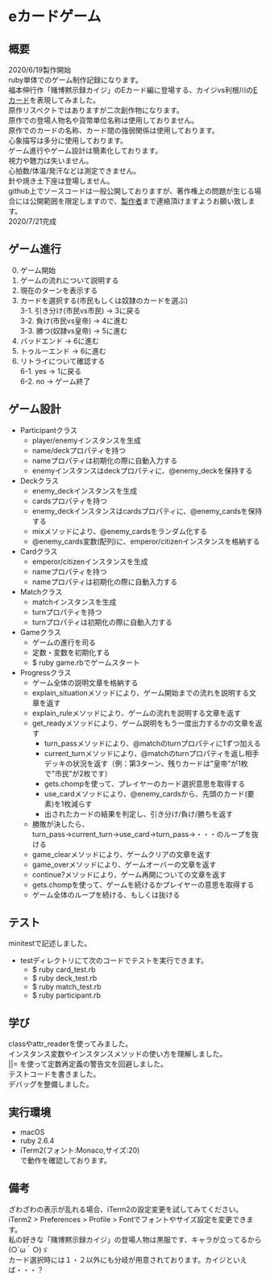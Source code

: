 # eカードゲーム

## 概要
2020/6/19製作開始<br>
ruby単体でのゲーム制作記録になります。<br>
福本伸行作「賭博黙示録カイジ」のEカード編に登場する、カイジvs利根川の[Eカード](https://ja.wikipedia.org/wiki/%E8%B3%AD%E5%8D%9A%E9%BB%99%E7%A4%BA%E9%8C%B2%E3%82%AB%E3%82%A4%E3%82%B8#E%E3%82%AB%E3%83%BC%E3%83%89)を表現してみました。<br>
原作リスペクトではありますが二次創作物になります。<br>
原作での登場人物名や貨幣単位名称は使用しておりません。<br>
原作でのカードの名称、カード間の強弱関係は使用しております。<br>
心象描写は多分に使用しております。<br>
ゲーム進行やゲーム設計は簡素化しております。<br>
視力や聴力は失いません。<br>
心拍数/体温/発汗などは測定できません。<br>
針や焼き土下座は登場しません。<br>
github上でソースコードは一般公開しておりますが、著作権上の問題が生じる場合には公開範囲を限定しますので、[製作者](https://twitter.com/Growingplant3)まで連絡頂けますようお願い致します。<br>
2020/7/21完成<br>

## ゲーム進行
0. ゲーム開始
1. ゲームの流れについて説明する
2. 現在のターンを表示する
3. カードを選択する(市民もしくは奴隷のカードを選ぶ)
<br>3-1. 引き分け(市民vs市民) → 3に戻る
<br>3-2. 負け(市民vs皇帝) → 4に進む
<br>3-3. 勝つ(奴隷vs皇帝) → 5に進む
4. バッドエンド → 6に進む
5. トゥルーエンド → 6に進む
6. リトライについて確認する
<br>6-1. yes  →  1に戻る
<br>6-2. no → ゲーム終了

## ゲーム設計
- Participantクラス
  - player/enemyインスタンスを生成
  - name/deckプロパティを持つ
  - nameプロパティは初期化の際に自動入力する
  - enemyインスタンスはdeckプロパティに、@enemy_deckを保持する
- Deckクラス
  - enemy_deckインスタンスを生成
  - cardsプロパティを持つ
  - enemy_deckインスタンスはcardsプロパティに、@enemy_cardsを保持する
  - mixメソッドにより、@enemy_cardsをランダム化する
  - @enemy_cards変数(配列)に、emperor/citizenインスタンスを格納する
- Cardクラス
  - emperor/citizenインスタンスを生成
  - nameプロパティを持つ
  - nameプロパティは初期化の際に自動入力する
- Matchクラス
  - matchインスタンスを生成
  - turnプロパティを持つ
  - turnプロパティは初期化の際に自動入力する
- Gameクラス
  - ゲームの進行を司る
  - 定数・変数を初期化する
  - $ ruby game.rbでゲームスタート
- Progressクラス
  - ゲーム全体の説明文章を格納する
  - explain_situationメソッドにより、ゲーム開始までの流れを説明する文章を返す
  - explain_ruleメソッドにより、ゲームの流れを説明する文章を返す
  - get_readyメソッドにより、ゲーム説明をもう一度出力するかの文章を返す  
    - turn_passメソッドにより、@matchのturnプロパティに1ずつ加える
    - current_turnメソッドにより、@matchのturnプロパティを返し相手デッキの状況を返す（例：第3ターン、残りカードは"皇帝"が1枚で"市民"が2枚です）
    - gets.chompを使って、プレイヤーのカード選択意思を取得する
    - use_cardメソッドにより、@enemy_cardsから、先頭のカード(要素)を1枚減らす
    - 出されたカードの結果を判定し、引き分け/負け/勝ちを返す
  - 勝敗が決したら、turn_pass→current_turn→use_card→turn_pass→・・・のループを抜ける
  - game_clearメソッドにより、ゲームクリアの文章を返す
  - game_overメソッドにより、ゲームオーバーの文章を返す
  - continue?メソッドにより、ゲーム再開についての文章を返す
  - gets.chompを使って、ゲームを続けるかプレイヤーの意思を取得する
  - ゲーム全体のループを続ける、もしくは抜ける

## テスト
minitestで記述しました。
- testディレクトリにて次のコードでテストを実行できます。
  - $ ruby card_test.rb
  - $ ruby deck_test.rb
  - $ ruby match_test.rb
  - $ ruby participant.rb

## 学び
classやattr_readerを使ってみました。<br>
インスタンス変数やインスタンスメソッドの使い方を理解しました。<br>
||= を使って定数再定義の警告文を回避しました。<br>
テストコードを書きました。<br>
デバッグを整備しました。

## 実行環境
- macOS
- ruby 2.6.4
- iTerm2(フォント:Monaco,サイズ:20)
<br>で動作を確認しております。

## 備考
ざわざわの表示が乱れる場合、iTerm2の設定変更を試してみてください。<br>
iTerm2 > Preferences > Profile > Fontでフォントやサイズ設定を変更できます。<br>
私の好きな「賭博黙示録カイジ」の登場人物は黒服です、キャラが立ってるから(○´ω｀○)ゞ<br>
カード選択時には１・２以外にも分岐が用意されております。カイジといえば・・・？
